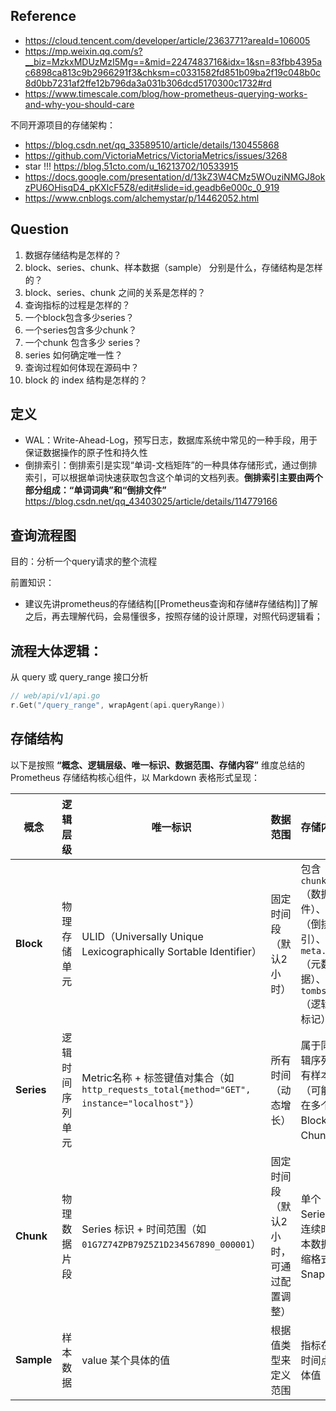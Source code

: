 ## Reference

- https://cloud.tencent.com/developer/article/2363771?areaId=106005
- https://mp.weixin.qq.com/s?__biz=MzkxMDUzMzI5Mg==&mid=2247483716&idx=1&sn=83fbb4395ac6898ca813c9b2966291f3&chksm=c0331582fd851b09ba2f19c048b0c8d0bb7231af2ffe12b796da3a031b306dcd5170300c1732#rd
- https://www.timescale.com/blog/how-prometheus-querying-works-and-why-you-should-care

不同开源项目的存储架构：

- https://blog.csdn.net/qq_33589510/article/details/130455868
- https://github.com/VictoriaMetrics/VictoriaMetrics/issues/3268
- star !!! https://blog.51cto.com/u_16213702/10533915
- https://docs.google.com/presentation/d/13kZ3W4CMz5WOuziNMGJ8okzPU6OHisqD4_pKXIcF5Z8/edit#slide=id.geadb6e000c_0_919
- https://www.cnblogs.com/alchemystar/p/14462052.html

## Question

1. 数据存储结构是怎样的？
2. block、series、chunk、样本数据（sample） 分别是什么，存储结构是怎样的？
3. block、series、chunk 之间的关系是怎样的？
4. 查询指标的过程是怎样的？
5. 一个block包含多少series？
6. 一个series包含多少chunk？
7. 一个chunk 包含多少 series？
8. series 如何确定唯一性？
9. 查询过程如何体现在源码中？
10. block 的 index 结构是怎样的？

## 定义

- WAL：Write-Ahead-Log，预写日志，数据库系统中常见的一种手段，用于保证数据操作的原子性和持久性
- 倒排索引：倒排索引是实现“单词-文档矩阵”的一种具体存储形式，通过倒排索引，可以根据单词快速获取包含这个单词的文档列表。**倒排索引主要由两个部分组成：“单词词典”和“倒排文件”** https://blog.csdn.net/qq_43403025/article/details/114779166


## 查询流程图

目的：分析一个query请求的整个流程

前置知识：
- 建议先讲prometheus的存储结构[[Prometheus查询和存储#存储结构]]了解之后，再去理解代码，会易懂很多，按照存储的设计原理，对照代码逻辑看； 

流程大体逻辑：
- 

从 query 或 query_range 接口分析

``` go
// web/api/v1/api.go
r.Get("/query_range", wrapAgent(api.queryRange))


```

## 存储结构

以下是按照 **“概念、逻辑层级、唯一标识、数据范围、存储内容”** 维度总结的 Prometheus 存储结构核心组件，以 Markdown 表格形式呈现：

| **概念**     | **逻辑层级** | **唯一标识**                                                                        | **数据范围**             | **存储内容**                                                               |
| ---------- | -------- | ------------------------------------------------------------------------------- | -------------------- | :--------------------------------------------------------------------- |
| **Block**  | 物理存储单元   | ULID（Universally Unique Lexicographically Sortable Identifier）                  | 固定时间段（默认2小时）         | 包含 `chunks/`（数据文件）、`index`（倒排索引）、`meta.json`（元数据）、`tombstones`（逻辑删除标记） |
| **Series** | 逻辑时间序列单元 | Metric名称 + 标签键值对集合（如 `http_requests_total{method="GET", instance="localhost"}`） | 所有时间（动态增长）           | 属于同一逻辑序列的所有样本数据（可能分散在多个 Block 的 Chunk 中）                               |
| **Chunk**  | 物理数据片段   | Series 标识 + 时间范围（如 `01G7Z74ZPB79Z5Z1D234567890_000001`）                         | 固定时间段（默认2小时，可通过配置调整） | 单个 Series 的连续时间样本数据（压缩格式，如Snappy）                                      |
| **Sample** | 样本数据     | value 某个具体的值                                                                    | 根据值类型来定义范围           | 指标在这个时间点的具体值                                                           |










